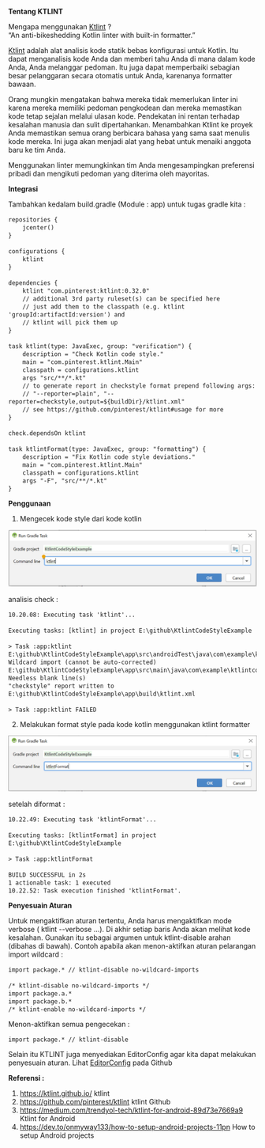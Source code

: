**Tentang KTLINT**

Mengapa menggunakan [Ktlint](https://ktlint.github.io/) ?\
“An anti-bikeshedding Kotlin linter with built-in formatter.”

[Ktlint](https://ktlint.github.io/) adalah alat analisis kode statik bebas konfigurasi untuk Kotlin. Itu dapat menganalisis kode Anda dan memberi tahu Anda di mana dalam kode Anda, Anda melanggar pedoman. Itu juga dapat memperbaiki sebagian besar pelanggaran secara otomatis untuk Anda, karenanya formatter bawaan.

Orang mungkin mengatakan bahwa mereka tidak memerlukan linter ini karena mereka memiliki pedoman pengkodean dan mereka memastikan kode tetap sejalan melalui ulasan kode. Pendekatan ini rentan terhadap kesalahan manusia dan sulit dipertahankan. Menambahkan Ktlint ke proyek Anda memastikan semua orang berbicara bahasa yang sama saat menulis kode mereka. Ini juga akan menjadi alat yang hebat untuk menaiki anggota baru ke tim Anda.

Menggunakan linter memungkinkan tim Anda mengesampingkan preferensi pribadi dan mengikuti pedoman yang diterima oleh mayoritas.

**Integrasi**

Tambahkan kedalam build.gradle (Module : app) untuk tugas gradle kita :

```
repositories {
    jcenter()
}

configurations {
    ktlint
}

dependencies {
    ktlint "com.pinterest:ktlint:0.32.0"
    // additional 3rd party ruleset(s) can be specified here
    // just add them to the classpath (e.g. ktlint 'groupId:artifactId:version') and
    // ktlint will pick them up
}

task ktlint(type: JavaExec, group: "verification") {
    description = "Check Kotlin code style."
    main = "com.pinterest.ktlint.Main"
    classpath = configurations.ktlint
    args "src/**/*.kt"
    // to generate report in checkstyle format prepend following args:
    // "--reporter=plain", "--reporter=checkstyle,output=${buildDir}/ktlint.xml"
    // see https://github.com/pinterest/ktlint#usage for more
}

check.dependsOn ktlint

task ktlintFormat(type: JavaExec, group: "formatting") {
    description = "Fix Kotlin code style deviations."
    main = "com.pinterest.ktlint.Main"
    classpath = configurations.ktlint
    args "-F", "src/**/*.kt"
}

```

**Penggunaan**

1.	Mengecek kode style dari kode kotlin

![alt text](https://github.com/udindn/image/blob/master/ktlintcheck.png "Ktlint")

analisis check :

```
10.20.08: Executing task 'ktlint'...

Executing tasks: [ktlint] in project E:\github\KtlintCodeStyleExample

> Task :app:ktlint
E:\github\KtlintCodeStyleExample\app\src\androidTest\java\com\example\ktlintcodestyleexample\ExampleInstrumentedTest.kt:5:1: Wildcard import (cannot be auto-corrected)
E:\github\KtlintCodeStyleExample\app\src\main\java\com\example\ktlintcodestyleexample\MainActivity.kt:11:1: Needless blank line(s)
"checkstyle" report written to E:\github\KtlintCodeStyleExample\app\build\ktlint.xml

> Task :app:ktlint FAILED
```

2.	Melakukan format style pada kode kotlin menggunakan ktlint formatter

![alt text](https://github.com/udindn/image/blob/master/ktlintformat.png "tlint Format")

setelah diformat :

```
10.22.49: Executing task 'ktlintFormat'...

Executing tasks: [ktlintFormat] in project E:\github\KtlintCodeStyleExample

> Task :app:ktlintFormat

BUILD SUCCESSFUL in 2s
1 actionable task: 1 executed
10.22.52: Task execution finished 'ktlintFormat'.
```

**Penyesuain Aturan**

Untuk mengaktifkan aturan tertentu, Anda harus mengaktifkan mode verbose ( ktlint --verbose ...). Di akhir setiap baris Anda akan melihat kode kesalahan. Gunakan itu sebagai argumen untuk ktlint-disable arahan (dibahas di bawah). Contoh apabila akan menon-aktifkan aturan pelarangan import wildcard :

```
import package.* // ktlint-disable no-wildcard-imports

/* ktlint-disable no-wildcard-imports */
import package.a.*
import package.b.*
/* ktlint-enable no-wildcard-imports */
```
Menon-aktifkan semua pengecekan :

```
import package.* // ktlint-disable
```
Selain itu KTLINT juga menyediakan EditorConfig agar kita dapat melakukan penyesuain aturan. Lihat [EditorConfig](https://github.com/pinterest/ktlint) pada Github

**Referensi :**
1. https://ktlint.github.io/ ktlint
2. https://github.com/pinterest/ktlint ktlint Github
3. https://medium.com/trendyol-tech/ktlint-for-android-89d73e7669a9 Ktlint for Android
4. https://dev.to/onmyway133/how-to-setup-android-projects-11pn How to setup Android projects

